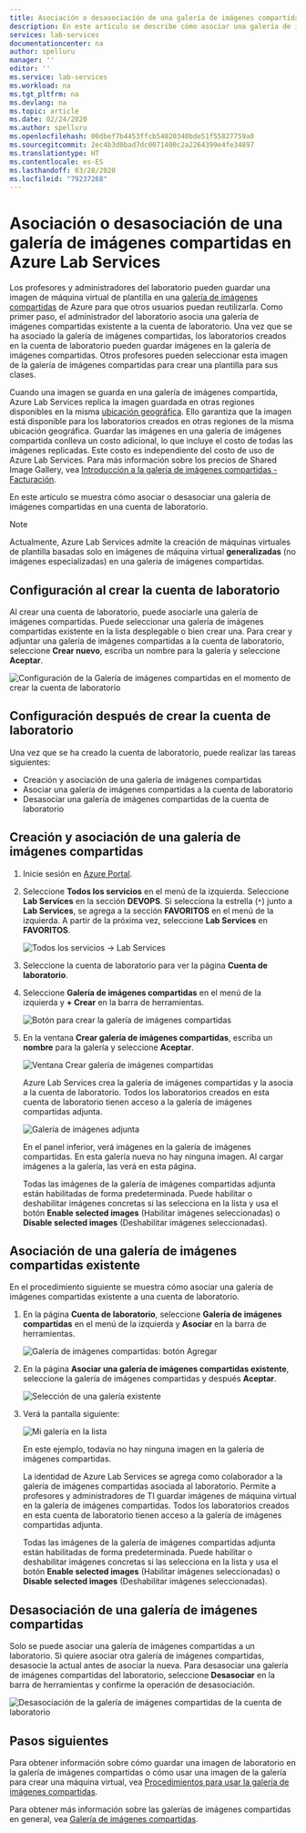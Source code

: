 ```yaml
---
title: Asociación o desasociación de una galería de imágenes compartidas en Azure Lab Services | Microsoft Docs
description: En este artículo se describe cómo asociar una galería de imágenes compartidas a un aula laboratorio en Azure Lab Services.
services: lab-services
documentationcenter: na
author: spelluru
manager: ''
editor: ''
ms.service: lab-services
ms.workload: na
ms.tgt_pltfrm: na
ms.devlang: na
ms.topic: article
ms.date: 02/24/2020
ms.author: spelluru
ms.openlocfilehash: 00dbef7b4453ffcb54020340bde51f55827759a0
ms.sourcegitcommit: 2ec4b3d0bad7dc0071400c2a2264399e4fe34897
ms.translationtype: HT
ms.contentlocale: es-ES
ms.lasthandoff: 03/28/2020
ms.locfileid: "79237268"
---
```

# <a name="attach-or-detach-a-shared-image-gallery-in-azure-lab-services"></a>Asociación o desasociación de una galería de imágenes compartidas en Azure Lab Services
Los profesores y administradores del laboratorio pueden guardar una imagen de máquina virtual de plantilla en una [galería de imágenes compartidas](../../virtual-machines/windows/shared-image-galleries.md) de Azure para que otros usuarios puedan reutilizarla. Como primer paso, el administrador del laboratorio asocia una galería de imágenes compartidas existente a la cuenta de laboratorio. Una vez que se ha asociado la galería de imágenes compartidas, los laboratorios creados en la cuenta de laboratorio pueden guardar imágenes en la galería de imágenes compartidas. Otros profesores pueden seleccionar esta imagen de la galería de imágenes compartidas para crear una plantilla para sus clases. 

Cuando una imagen se guarda en una galería de imágenes compartida, Azure Lab Services replica la imagen guardada en otras regiones disponibles en la misma [ubicación geográfica](https://azure.microsoft.com/global-infrastructure/geographies/). Ello garantiza que la imagen está disponible para los laboratorios creados en otras regiones de la misma ubicación geográfica. Guardar las imágenes en una galería de imágenes compartida conlleva un costo adicional, lo que incluye el costo de todas las imágenes replicadas. Este costo es independiente del costo de uso de Azure Lab Services. Para más información sobre los precios de Shared Image Gallery, vea [Introducción a la galería de imágenes compartidas - Facturación]( https://docs.microsoft.com/azure/virtual-machines/windows/shared-image-galleries#billing).

En este artículo se muestra cómo asociar o desasociar una galería de imágenes compartidas en una cuenta de laboratorio. 

> [!NOTE]
> Actualmente, Azure Lab Services admite la creación de máquinas virtuales de plantilla basadas solo en imágenes de máquina virtual **generalizadas** (no imágenes especializadas) en una galería de imágenes compartidas. 


## <a name="configure-at-the-time-of-lab-account-creation"></a>Configuración al crear la cuenta de laboratorio
Al crear una cuenta de laboratorio, puede asociarle una galería de imágenes compartidas. Puede seleccionar una galería de imágenes compartidas existente en la lista desplegable o bien crear una. Para crear y adjuntar una galería de imágenes compartidas a la cuenta de laboratorio, seleccione **Crear nuevo**, escriba un nombre para la galería y seleccione **Aceptar**. 

![Configuración de la Galería de imágenes compartidas en el momento de crear la cuenta de laboratorio](../media/how-to-use-shared-image-gallery/new-lab-account.png)

## <a name="configure-after-the-lab-account-is-created"></a>Configuración después de crear la cuenta de laboratorio
Una vez que se ha creado la cuenta de laboratorio, puede realizar las tareas siguientes:

- Creación y asociación de una galería de imágenes compartidas
- Asociar una galería de imágenes compartidas a la cuenta de laboratorio
- Desasociar una galería de imágenes compartidas de la cuenta de laboratorio

## <a name="create-and-attach-a-shared-image-gallery"></a>Creación y asociación de una galería de imágenes compartidas
1. Inicie sesión en [Azure Portal](https://portal.azure.com).
2. Seleccione **Todos los servicios** en el menú de la izquierda. Seleccione **Lab Services** en la sección **DEVOPS**. Si selecciona la estrella (`*`) junto a **Lab Services**, se agrega a la sección **FAVORITOS** en el menú de la izquierda. A partir de la próxima vez, seleccione **Lab Services** en **FAVORITOS**.

    ![Todos los servicios -> Lab Services](../media/tutorial-setup-lab-account/select-lab-accounts-service.png)
3. Seleccione la cuenta de laboratorio para ver la página **Cuenta de laboratorio**. 
4. Seleccione **Galería de imágenes compartidas** en el menú de la izquierda y **+ Crear** en la barra de herramientas.  

    ![Botón para crear la galería de imágenes compartidas](../media/how-to-use-shared-image-gallery/new-shared-image-gallery-button.png)
5. En la ventana **Crear galería de imágenes compartidas**, escriba un **nombre** para la galería y seleccione **Aceptar**. 

    ![Ventana Crear galería de imágenes compartidas](../media/how-to-use-shared-image-gallery/create-shared-image-gallery-window.png)

    Azure Lab Services crea la galería de imágenes compartidas y la asocia a la cuenta de laboratorio. Todos los laboratorios creados en esta cuenta de laboratorio tienen acceso a la galería de imágenes compartidas adjunta. 

    ![Galería de imágenes adjunta](../media/how-to-use-shared-image-gallery/image-gallery-in-list.png)

    En el panel inferior, verá imágenes en la galería de imágenes compartidas. En esta galería nueva no hay ninguna imagen. Al cargar imágenes a la galería, las verá en esta página.     

    Todas las imágenes de la galería de imágenes compartidas adjunta están habilitadas de forma predeterminada. Puede habilitar o deshabilitar imágenes concretas si las selecciona en la lista y usa el botón **Enable selected images** (Habilitar imágenes seleccionadas) o **Disable selected images** (Deshabilitar imágenes seleccionadas).

## <a name="attach-an-existing-shared-image-gallery"></a>Asociación de una galería de imágenes compartidas existente
En el procedimiento siguiente se muestra cómo asociar una galería de imágenes compartidas existente a una cuenta de laboratorio. 

1. En la página **Cuenta de laboratorio**, seleccione **Galería de imágenes compartidas** en el menú de la izquierda y **Asociar** en la barra de herramientas. 

    ![Galería de imágenes compartidas: botón Agregar](../media/how-to-use-shared-image-gallery/sig-attach-button.png)
5. En la página **Asociar una galería de imágenes compartidas existente**, seleccione la galería de imágenes compartidas y después **Aceptar**.

    ![Selección de una galería existente](../media/how-to-use-shared-image-gallery/select-image-gallery.png)
6. Verá la pantalla siguiente: 

    ![Mi galería en la lista](../media/how-to-use-shared-image-gallery/my-gallery-in-list.png)
    
    En este ejemplo, todavía no hay ninguna imagen en la galería de imágenes compartidas.

    La identidad de Azure Lab Services se agrega como colaborador a la galería de imágenes compartidas asociada al laboratorio. Permite a profesores y administradores de TI guardar imágenes de máquina virtual en la galería de imágenes compartidas. Todos los laboratorios creados en esta cuenta de laboratorio tienen acceso a la galería de imágenes compartidas adjunta. 

    Todas las imágenes de la galería de imágenes compartidas adjunta están habilitadas de forma predeterminada. Puede habilitar o deshabilitar imágenes concretas si las selecciona en la lista y usa el botón **Enable selected images** (Habilitar imágenes seleccionadas) o **Disable selected images** (Deshabilitar imágenes seleccionadas). 

## <a name="detach-a-shared-image-gallery"></a>Desasociación de una galería de imágenes compartidas
Solo se puede asociar una galería de imágenes compartidas a un laboratorio. Si quiere asociar otra galería de imágenes compartidas, desasocie la actual antes de asociar la nueva. Para desasociar una galería de imágenes compartidas del laboratorio, seleccione **Desasociar** en la barra de herramientas y confirme la operación de desasociación. 

![Desasociación de la galería de imágenes compartidas de la cuenta de laboratorio](../media/how-to-use-shared-image-gallery/detach.png)

## <a name="next-steps"></a>Pasos siguientes
Para obtener información sobre cómo guardar una imagen de laboratorio en la galería de imágenes compartidas o cómo usar una imagen de la galería para crear una máquina virtual, vea [Procedimientos para usar la galería de imágenes compartidas](how-to-use-shared-image-gallery.md).

Para obtener más información sobre las galerías de imágenes compartidas en general, vea [Galería de imágenes compartidas](../../virtual-machines/windows/shared-image-galleries.md).
